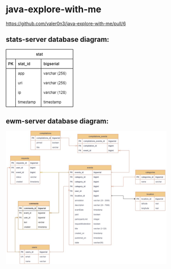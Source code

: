 # java-explore-with-me
https://github.com/valer0n3/java-explore-with-me/pull/6

## stats-server database diagram:

![database diagram:](statistic\stats-server\src\main\resources\explore-with-me-statistic.jpg)

## ewm-server database diagram:

![database diagram:](ewm-service\src\main\resources\explore-with-me-main.jpg)
